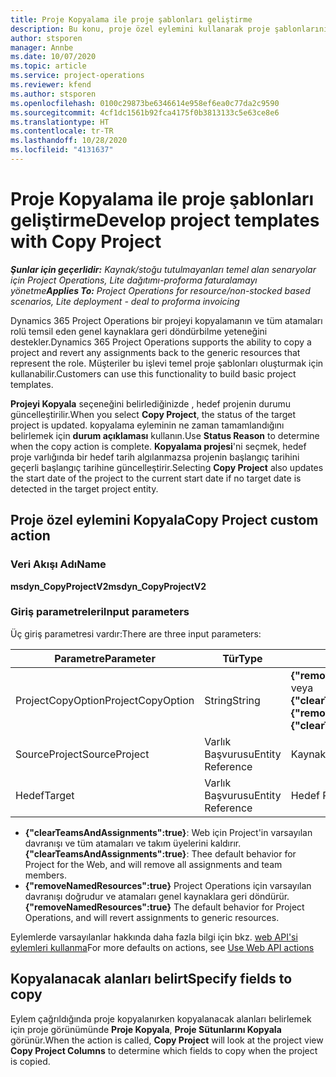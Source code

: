 ```yaml
---
title: Proje Kopyalama ile proje şablonları geliştirme
description: Bu konu, proje özel eylemini kullanarak proje şablonlarının nasıl oluşturulacağı hakkında bilgiler sağlar.
author: stsporen
manager: Annbe
ms.date: 10/07/2020
ms.topic: article
ms.service: project-operations
ms.reviewer: kfend
ms.author: stsporen
ms.openlocfilehash: 0100c29873be6346614e958ef6ea0c77da2c9590
ms.sourcegitcommit: 4cf1dc1561b92fca4175f0b3813133c5e63ce8e6
ms.translationtype: HT
ms.contentlocale: tr-TR
ms.lasthandoff: 10/28/2020
ms.locfileid: "4131637"
---
```

# <a name="develop-project-templates-with-copy-project"></a><span data-ttu-id="f13ae-103">Proje Kopyalama ile proje şablonları geliştirme</span><span class="sxs-lookup"><span data-stu-id="f13ae-103">Develop project templates with Copy Project</span></span>

<span data-ttu-id="f13ae-104">_**Şunlar için geçerlidir:** Kaynak/stoğu tutulmayanları temel alan senaryolar için Project Operations, Lite dağıtımı-proforma faturalamayı yönetme_</span><span class="sxs-lookup"><span data-stu-id="f13ae-104">_**Applies To:** Project Operations for resource/non-stocked based scenarios, Lite deployment - deal to proforma invoicing_</span></span>

<span data-ttu-id="f13ae-105">Dynamics 365 Project Operations bir projeyi kopyalamanın ve tüm atamaları rolü temsil eden genel kaynaklara geri döndürbilme yeteneğini destekler.</span><span class="sxs-lookup"><span data-stu-id="f13ae-105">Dynamics 365 Project Operations supports the ability to copy a project and revert any assignments back to the generic resources that represent the role.</span></span> <span data-ttu-id="f13ae-106">Müşteriler bu işlevi temel proje şablonları oluşturmak için kullanabilir.</span><span class="sxs-lookup"><span data-stu-id="f13ae-106">Customers can use this functionality to build basic project templates.</span></span>

<span data-ttu-id="f13ae-107">**Projeyi Kopyala** seçeneğini belirlediğinizde , hedef projenin durumu güncelleştirilir.</span><span class="sxs-lookup"><span data-stu-id="f13ae-107">When you select **Copy Project**, the status of the target project is updated.</span></span> <span data-ttu-id="f13ae-108">kopyalama eyleminin ne zaman tamamlandığını belirlemek için **durum açıklaması** kullanın.</span><span class="sxs-lookup"><span data-stu-id="f13ae-108">Use **Status Reason** to determine when the copy action is complete.</span></span> <span data-ttu-id="f13ae-109">**Kopyalama projesi**'ni seçmek, hedef proje varlığında bir hedef tarih algılanmazsa projenin başlangıç tarihini geçerli başlangıç tarihine güncelleştirir.</span><span class="sxs-lookup"><span data-stu-id="f13ae-109">Selecting **Copy Project** also updates the start date of the project to the current start date if no target date is detected in the target project entity.</span></span>

## <a name="copy-project-custom-action"></a><span data-ttu-id="f13ae-110">Proje özel eylemini Kopyala</span><span class="sxs-lookup"><span data-stu-id="f13ae-110">Copy Project custom action</span></span> 

### <a name="name"></a><span data-ttu-id="f13ae-111">Veri Akışı Adı</span><span class="sxs-lookup"><span data-stu-id="f13ae-111">Name</span></span> 

<span data-ttu-id="f13ae-112">**msdyn_CopyProjectV2**</span><span class="sxs-lookup"><span data-stu-id="f13ae-112">**msdyn_CopyProjectV2**</span></span>

### <a name="input-parameters"></a><span data-ttu-id="f13ae-113">Giriş parametreleri</span><span class="sxs-lookup"><span data-stu-id="f13ae-113">Input parameters</span></span>
<span data-ttu-id="f13ae-114">Üç giriş parametresi vardır:</span><span class="sxs-lookup"><span data-stu-id="f13ae-114">There are three input parameters:</span></span>

| <span data-ttu-id="f13ae-115">Parametre</span><span class="sxs-lookup"><span data-stu-id="f13ae-115">Parameter</span></span>          | <span data-ttu-id="f13ae-116">Tür</span><span class="sxs-lookup"><span data-stu-id="f13ae-116">Type</span></span>   | <span data-ttu-id="f13ae-117">Değerler</span><span class="sxs-lookup"><span data-stu-id="f13ae-117">Values</span></span>                                                   | 
|--------------------|--------|----------------------------------------------------------|
| <span data-ttu-id="f13ae-118">ProjectCopyOption</span><span class="sxs-lookup"><span data-stu-id="f13ae-118">ProjectCopyOption</span></span>  | <span data-ttu-id="f13ae-119">String</span><span class="sxs-lookup"><span data-stu-id="f13ae-119">String</span></span> | <span data-ttu-id="f13ae-120">**{"removeNamedResources":true}** veya **{"clearTeamsAndAssignments":true}**</span><span class="sxs-lookup"><span data-stu-id="f13ae-120">**{"removeNamedResources":true}** or **{"clearTeamsAndAssignments":true}**</span></span> |
| <span data-ttu-id="f13ae-121">SourceProject</span><span class="sxs-lookup"><span data-stu-id="f13ae-121">SourceProject</span></span>      | <span data-ttu-id="f13ae-122">Varlık Başvurusu</span><span class="sxs-lookup"><span data-stu-id="f13ae-122">Entity Reference</span></span> | <span data-ttu-id="f13ae-123">Kaynak Proje</span><span class="sxs-lookup"><span data-stu-id="f13ae-123">Source Project</span></span> |
| <span data-ttu-id="f13ae-124">Hedef</span><span class="sxs-lookup"><span data-stu-id="f13ae-124">Target</span></span>             | <span data-ttu-id="f13ae-125">Varlık Başvurusu</span><span class="sxs-lookup"><span data-stu-id="f13ae-125">Entity Reference</span></span> | <span data-ttu-id="f13ae-126">Hedef Proje</span><span class="sxs-lookup"><span data-stu-id="f13ae-126">Target Project</span></span> |


- <span data-ttu-id="f13ae-127">**{"clearTeamsAndAssignments":true}**: Web için Project'in varsayılan davranışı ve tüm atamaları ve takım üyelerini kaldırır.</span><span class="sxs-lookup"><span data-stu-id="f13ae-127">**{"clearTeamsAndAssignments":true}**: Thee default behavior for Project for the Web, and will remove all assignments and team members.</span></span>
- <span data-ttu-id="f13ae-128">**{"removeNamedResources":true}** Project Operations için varsayılan davranışı doğrudur ve atamaları genel kaynaklara geri döndürür.</span><span class="sxs-lookup"><span data-stu-id="f13ae-128">**{"removeNamedResources":true}** The default behavior for Project Operations, and will revert assignments to generic resources.</span></span>

<span data-ttu-id="f13ae-129">Eylemlerde varsayılanlar hakkında daha fazla bilgi için bkz. [web API'si eylemleri kullanma](https://docs.microsoft.com/powerapps/developer/common-data-service/webapi/use-web-api-actions)</span><span class="sxs-lookup"><span data-stu-id="f13ae-129">For more defaults on actions, see [Use Web API actions](https://docs.microsoft.com/powerapps/developer/common-data-service/webapi/use-web-api-actions)</span></span>

## <a name="specify-fields-to-copy"></a><span data-ttu-id="f13ae-130">Kopyalanacak alanları belirt</span><span class="sxs-lookup"><span data-stu-id="f13ae-130">Specify fields to copy</span></span> 
<span data-ttu-id="f13ae-131">Eylem çağrıldığında proje kopyalanırken kopyalanacak alanları belirlemek için proje görünümünde **Proje Kopyala**, **Proje Sütunlarını Kopyala** görünür.</span><span class="sxs-lookup"><span data-stu-id="f13ae-131">When the action is called, **Copy Project** will look at the project view **Copy Project Columns** to determine which fields to copy when the project is copied.</span></span>
